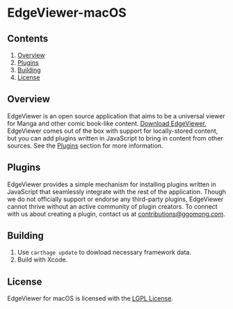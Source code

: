 # EdgeViewer-macOS
## Contents
1. [Overview](#overview)
2. [Plugins](#plugins)
3. [Building](#building)
4. [License](#license)

<a name="overview"></a>
## Overview
EdgeViewer is an open source application that aims to be a universal viewer for Manga and other comic book-like content. <a href="https://github.com/NoNameOpenSource/edgeviewer-macos/releases/download/0.1.0/EdgeViewer.app.zip">Download EdgeViewer.</a> EdgeViewer comes out of the box with support for locally-stored content, but you can add plugins written in JavaScript to bring in content from other sources. See the [Plugins](#plugins) section for more information.

<a name="plugins"></a>
## Plugins
EdgeViewer provides a simple mechanism for installing plugins written in JavaScript that seamlessly integrate with the rest of the application. Though we do not officially support or endorse any third-party plugins, EdgeViewer cannot thrive without an active community of plugin creators. To connect with us about creating a plugin, contact us at [contributions@ggomong.com](mailto:contributions@ggomong.com).

<a name="building"></a>
## Building
1. Use `carthage update` to dowload necessary framework data.
2. Build with Xcode.

<a name="license"></a>
## License
EdgeViewer for macOS is licensed with the [LGPL License](https://www.gnu.org/licenses/old-licenses/lgpl-2.1.en.html).
